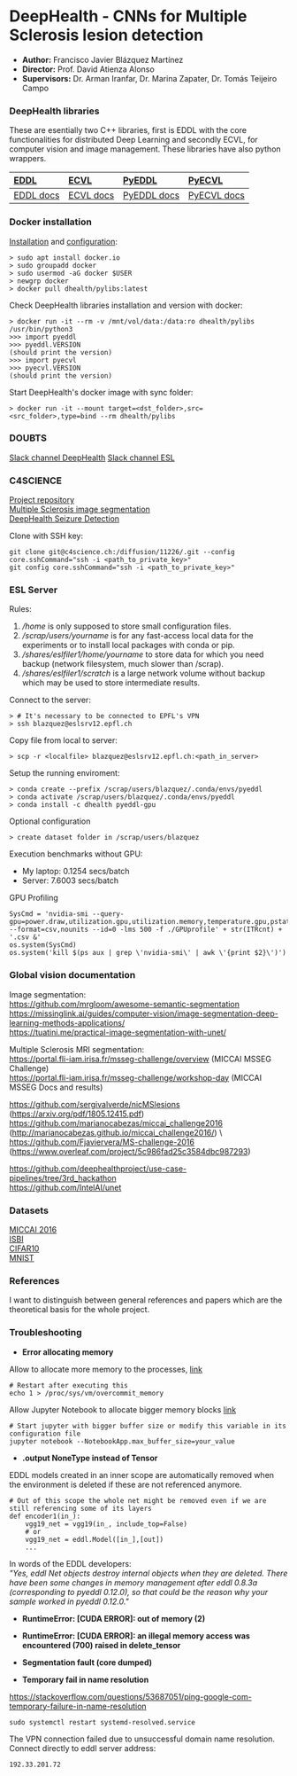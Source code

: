 # DeepHealth - CNNs for Multiple Sclerosis lesion detection

* **Author:** Francisco Javier Blázquez Martínez
* **Director:** Prof. David Atienza Alonso
* **Supervisors:** Dr. Arman Iranfar, Dr. Marina Zapater, Dr. Tomás Teijeiro Campo


### DeepHealth libraries
These are esentially two C++ libraries, first is EDDL with the core functionalities for distributed Deep Learning and secondly ECVL, for computer vision and image management. These libraries have also python wrappers.

| [EDDL](https://github.com/deephealthproject/eddl) | [ECVL](https://github.com/deephealthproject/ecvl) | [PyEDDL](https://github.com/deephealthproject/pyeddl) | [PyECVL](https://github.com/deephealthproject/pyecvl) |
| :------------- | :---------- | :----------- | :----------- |
| [EDDL docs](https://deephealthproject.github.io/eddl/index.html) | [ECVL docs](https://deephealthproject.github.io/ecvl/master/index.html) | [PyEDDL docs](https://deephealthproject.github.io/pyeddl) | [PyECVL docs](https://deephealthproject.github.io/pyecvl/index.html) |


### Docker installation 

[Installation](https://github.com/deephealthproject/docker-libs) and [configuration](https://docs.docker.com/engine/install/linux-postinstall/):
```
> sudo apt install docker.io
> sudo groupadd docker               
> sudo usermod -aG docker $USER
> newgrp docker 
> docker pull dhealth/pylibs:latest
```

Check DeepHealth libraries installation and version with docker:
```
> docker run -it --rm -v /mnt/vol/data:/data:ro dhealth/pylibs /usr/bin/python3
>>> import pyeddl
>>> pyeddl.VERSION
(should print the version)
>>> import pyecvl
>>> pyecvl.VERSION
(should print the version)
```

Start DeepHealth's docker image with sync folder:
```
> docker run -it --mount target=<dst_folder>,src=<src_folder>,type=bind --rm dhealth/pylibs
```

### DOUBTS

[Slack channel DeepHealth](https://app.slack.com/client/TKCHB0BME)
[Slack channel ESL](https://app.slack.com/client/T019X4N6VH8)


### C4SCIENCE

[Project repository](https://c4science.ch/diffusion/11226/) \
[Multiple Sclerosis image segmentation](https://c4science.ch/diffusion/10390/) \
[DeepHealth Seizure Detection](https://c4science.ch/diffusion/9868/) 

Clone with SSH key: 
```
git clone git@c4science.ch:/diffusion/11226/.git --config core.sshCommand="ssh -i <path_to_private_key>"
git config core.sshCommand="ssh -i <path_to_private_key>"
```

### ESL Server

Rules:
1. _/home_ is only supposed to store small configuration files. 
2. _/scrap/users/yourname_ is for any fast-access local data for the experiments or to install local packages with conda or pip. 
3. _/shares/eslfiler1/home/yourname_ to store data for which you need backup (network filesystem, much slower than /scrap). 
4. _/shares/eslfiler1/scratch_ is a large network volume without backup which may be used to store intermediate results.

Connect to the server:

```
> # It's necessary to be connected to EPFL's VPN
> ssh blazquez@eslsrv12.epfl.ch 
```

Copy file from local to server:
```
> scp -r <localfile> blazquez@eslsrv12.epfl.ch:<path_in_server>
```

Setup the running enviroment:
```
> conda create --prefix /scrap/users/blazquez/.conda/envs/pyeddl
> conda activate /scrap/users/blazquez/.conda/envs/pyeddl
> conda install -c dhealth pyeddl-gpu
```

Optional configuration
```
> create dataset folder in /scrap/users/blazquez
```

Execution benchmarks without GPU:
- My laptop: 0.1254 secs/batch
- Server:    7.6003 secs/batch

GPU Profiling
```
SysCmd = 'nvidia-smi --query-gpu=power.draw,utilization.gpu,utilization.memory,temperature.gpu,pstate, --format=csv,nounits --id=0 -lms 500 -f ./GPUprofile' + str(ITRcnt) + '.csv &'
os.system(SysCmd)
os.system('kill $(ps aux | grep \'nvidia-smi\' | awk \'{print $2}\')')
```

### Global vision documentation

Image segmentation: \
https://github.com/mrgloom/awesome-semantic-segmentation \
https://missinglink.ai/guides/computer-vision/image-segmentation-deep-learning-methods-applications/ \
https://tuatini.me/practical-image-segmentation-with-unet/ 

Multiple Sclerosis MRI segmentation: \
https://portal.fli-iam.irisa.fr/msseg-challenge/overview      (MICCAI MSSEG Challenge) \
https://portal.fli-iam.irisa.fr/msseg-challenge/workshop-day  (MICCAI MSSEG Docs and results) 

https://github.com/sergivalverde/nicMSlesions			(https://arxiv.org/pdf/1805.12415.pdf) \
https://github.com/marianocabezas/miccai_challenge2016	(http://marianocabezas.github.io/miccai_challenge2016/) \ 
https://github.com/Fjaviervera/MS-challenge-2016		(https://www.overleaf.com/project/5c986fad25c3584dbc987293) 

https://github.com/deephealthproject/use-case-pipelines/tree/3rd_hackathon \
https://github.com/IntelAI/unet 

### Datasets

[MICCAI 2016](http://miccai2016.org/en/) \
[ISBI](http://brainiac2.mit.edu/isbi_challenge/) \
[CIFAR10](https://www.cs.toronto.edu/~kriz/cifar.html) \
[MNIST](https://en.wikipedia.org/wiki/MNIST_database) 

### References

I want to distinguish between general references and papers which are the theoretical basis for the whole project.


### Troubleshooting

* **Error allocating memory**

Allow to allocate more memory to the processes, [link](https://discuss.pynq.io/t/runtimeerror-failed-to-allocate-memory/1773)
```
# Restart after executing this
echo 1 > /proc/sys/vm/overcommit_memory
```

Allow Jupyter Notebook to allocate bigger memory blocks [link](https://stackoverflow.com/questions/57948003/how-to-increase-jupyter-notebook-memory-limit)
```
# Start jupyter with bigger buffer size or modify this variable in its configuration file
jupyter notebook --NotebookApp.max_buffer_size=your_value
```

* **<Layer>.output NoneType instead of Tensor**

EDDL models created in an inner scope are automatically removed when the environment is deleted if these are not referenced anymore.

```
# Out of this scope the whole net might be removed even if we are still referencing some of its layers
def encoder1(in_):
    vgg19_net = vgg19(in_, include_top=False)
    # or
    vgg19_net = eddl.Model([in_],[out])    
    ...
```

In words of the EDDL developers: \
*"Yes, eddl Net objects destroy internal objects when they are deleted. There have been some changes in memory management after eddl 0.8.3a (corresponding to pyeddl 0.12.0), so that could be the reason why your sample worked in pyeddl 0.12.0."*

* **RuntimeError: [CUDA ERROR]: out of memory (2)**

* **RuntimeError: [CUDA ERROR]: an illegal memory access was encountered (700) raised in delete_tensor**

* **Segmentation fault (core dumped)**

* **Temporary fail in name resolution**

https://stackoverflow.com/questions/53687051/ping-google-com-temporary-failure-in-name-resolution
```
sudo systemctl restart systemd-resolved.service
```

The VPN connection failed due to unsuccessful domain name resolution. Connect directly to eddl server address:
```
192.33.201.72
```
